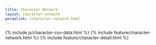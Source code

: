 ```yaml
---
title: Character Network
layout: character-network
permalink: /character-network.html
---
```


{% include js/character-csv-data.html %}
{% include feature/character-network.html %}
{% include feature/character-detail.html %}




